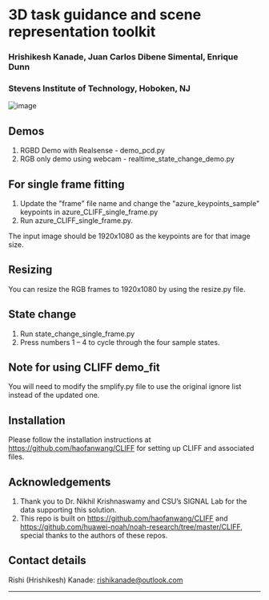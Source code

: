 # 3D task guidance and scene representation toolkit
### Hrishikesh Kanade, Juan Carlos Dibene Simental, Enrique Dunn
### Stevens Institute of Technology, Hoboken, NJ

![image](https://github.com/user-attachments/assets/e5941ff2-b54a-4803-a0ae-a8204046d9be)

## Demos
1) RGBD Demo with Realsense - demo_pcd.py
2) RGB only demo using webcam - realtime_state_change_demo.py

## For single frame fitting
1) Update the "frame" file name and change the "azure_keypoints_sample" keypoints in azure_CLIFF_single_frame.py
2) Run azure_CLIFF_single_frame.py.

The input image should be 1920x1080 as the keypoints are for that image size.

## Resizing
You can resize the RGB frames to 1920x1080 by using the resize.py file.

## State change
1) Run state_change_single_frame.py
2)  Press numbers 1 – 4 to cycle through the four sample states.

## Note for using CLIFF demo_fit
You will need to modify the smplify.py file to use the original ignore list instead of the updated one.

## Installation
Please follow the installation instructions at https://github.com/haofanwang/CLIFF for setting up CLIFF and associated files.

## Acknowledgements
1) Thank you to Dr. Nikhil Krishnaswamy and CSU’s SIGNAL Lab for the data supporting this solution.
2) This repo is built on https://github.com/haofanwang/CLIFF and https://github.com/huawei-noah/noah-research/tree/master/CLIFF, special thanks to the authors of these repos.

## Contact details
Rishi (Hrishikesh) Kanade: rishikanade@outlook.com
***
